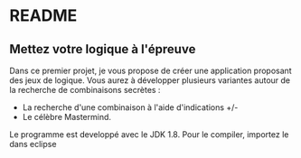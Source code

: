 # README

## Mettez votre logique à l'épreuve

Dans ce premier projet, je vous propose de créer une application proposant des jeux de logique.
Vous aurez à développer plusieurs variantes autour de la recherche de combinaisons secrètes :

  *   La recherche d'une combinaison à l'aide d'indications +/- 
  *   Le célèbre Mastermind.
  
 Le programme est developpé avec le JDK 1.8. Pour le compiler, importez le dans eclipse
  